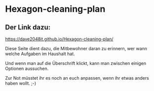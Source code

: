# Hexagon-cleaning-plan
## Der Link dazu:
https://dave2048it.github.io/Hexagon-cleaning-plan/

Diese Seite dient dazu, die Mitbewohner daran zu erinnern, wer wann welche Aufgaben im Haushalt hat.

Und wenn man auf die Überschrift klickt, kann man zwischen einigen Optionen aussuchen.

Zur Not müsstet ihr es noch an euch anpassen, wenn ihr etwas anders haben wollt. ;-)
